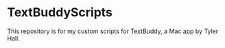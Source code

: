 # TextBuddyScripts
This repository is for my custom scripts for TextBuddy, a Mac app by Tyler Hall.
